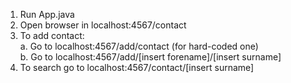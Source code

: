 1. Run App.java
2. Open browser in localhost:4567/contact
3. To add contact:<br/>
a. Go to localhost:4567/add/contact (for hard-coded one) <br/>
b. Go to localhost:4567/add/[insert forename]/[insert surname]
4. To search go to localhost:4567/contact/[insert surname]

